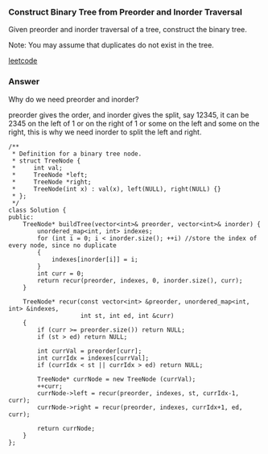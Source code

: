 ### Construct Binary Tree from Preorder and Inorder Traversal
Given preorder and inorder traversal of a tree, construct the binary tree.

Note:
You may assume that duplicates do not exist in the tree.

[leetcode](https://leetcode.com/problems/construct-binary-tree-from-preorder-and-inorder-traversal/description/)

### Answer 
Why do we need preorder and inorder?

preorder gives the order, and inorder gives the split, say
12345, it can be 2345 on the left of 1 or on the right of 1 or some on the left and some on the right, this is why we need inorder to split the left and right. 

	/**
	 * Definition for a binary tree node.
	 * struct TreeNode {
	 *     int val;
	 *     TreeNode *left;
	 *     TreeNode *right;
	 *     TreeNode(int x) : val(x), left(NULL), right(NULL) {}
	 * };
	 */
	class Solution {
	public:
	    TreeNode* buildTree(vector<int>& preorder, vector<int>& inorder) {
	        unordered_map<int, int> indexes;
	        for (int i = 0; i < inorder.size(); ++i) //store the index of every node, since no duplicate
	        {
	            indexes[inorder[i]] = i;
	        }
	        int curr = 0;
	        return recur(preorder, indexes, 0, inorder.size(), curr);
	    }
	    
	    TreeNode* recur(const vector<int> &preorder, unordered_map<int, int> &indexes, 
	                    int st, int ed, int &curr)
	    {
	        if (curr >= preorder.size()) return NULL;
	        if (st > ed) return NULL;
	        
	        int currVal = preorder[curr];
	        int currIdx = indexes[currVal];
	        if (currIdx < st || currIdx > ed) return NULL;
	        
	        TreeNode* currNode = new TreeNode (currVal);
	        ++curr;
	        currNode->left = recur(preorder, indexes, st, currIdx-1, curr);
	        currNode->right = recur(preorder, indexes, currIdx+1, ed, curr);
	        
	        return currNode;
	    }
	};
